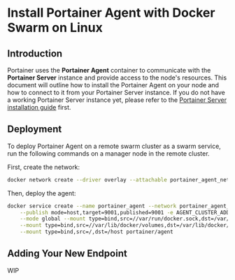 # Install Portainer Agent with Docker Swarm on Linux

## Introduction

Portainer uses the **Portainer Agent** container to communicate with the **Portainer Server** instance and provide access to the node's resources. This document will outline how to install the Portainer Agent on your node and how to connect to it from your Portainer Server instance. If you do not have a working Portainer Server instance yet, please refer to the [Portainer Server installation guide](../../server/swarm/linux.md) first.

## Deployment

To deploy Portainer Agent on a remote swarm cluster as a swarm service, run the following commands on a manager node in the remote cluster.

First, create the network:

```bash
docker network create --driver overlay --attachable portainer_agent_network
```

Then, deploy the agent:

```bash
docker service create --name portainer_agent --network portainer_agent_network \
    --publish mode=host,target=9001,published=9001 -e AGENT_CLUSTER_ADDR=tasks.portainer_agent \
    --mode global --mount type=bind,src=//var/run/docker.sock,dst=/var/run/docker.sock \
    --mount type=bind,src=//var/lib/docker/volumes,dst=/var/lib/docker/volumes \
    --mount type=bind,src=/,dst=/host portainer/agent
```

## Adding Your New Endpoint

WIP

